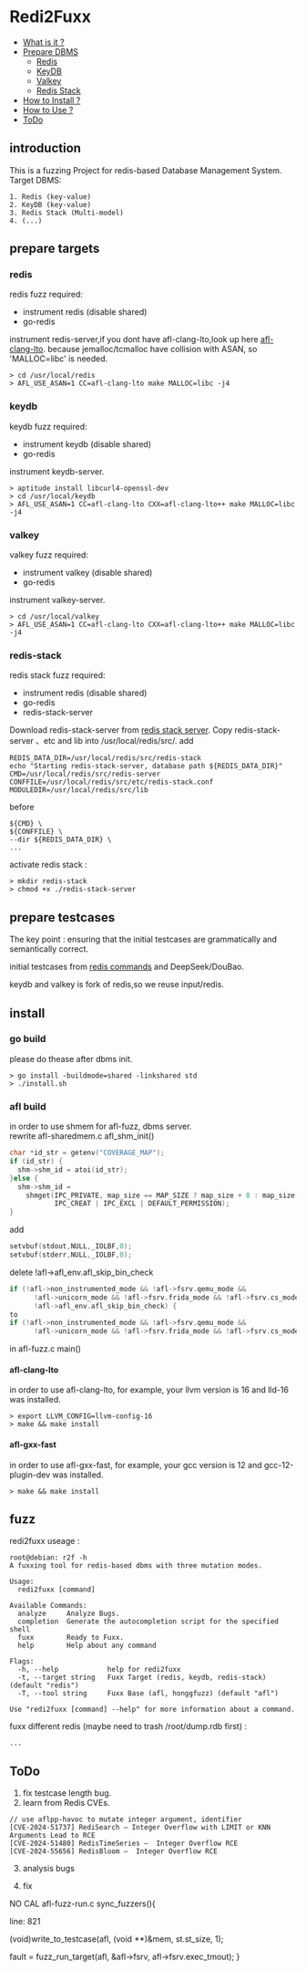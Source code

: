 # Redi2Fuxx
* [What is it ?](#introduction)
* [Prepare DBMS](#prepare-targets)
   * [Redis](#redis)
   * [KeyDB](#keydb)
   * [Valkey](#valkey)
   * [Redis Stack](#redis-stack)
* [How to Install ?](#install)
* [How to Use ?](#fuzz)
* [ToDo](#todo)

## introduction
This is a fuzzing Project for redis-based Database Management System.
Target DBMS:
``` shell
1. Redis (key-value)
2. KeyDB (key-value)
3. Redis Stack (Multi-model)
4. (...)
```

## prepare targets

### redis
redis fuzz required:
- instrument redis (disable shared)
- go-redis

instrument redis-server,if you dont have afl-clang-lto,look up here [afl-clang-lto](#afl-clang-lto).
because jemalloc/tcmalloc have collision with ASAN, so 'MALLOC=libc' is needed.
``` shell
> cd /usr/local/redis
> AFL_USE_ASAN=1 CC=afl-clang-lto make MALLOC=libc -j4
```

### keydb
keydb fuzz required:
- instrument keydb (disable shared)
- go-redis

instrument keydb-server.
``` shell
> aptitude install libcurl4-openssl-dev
> cd /usr/local/keydb
> AFL_USE_ASAN=1 CC=afl-clang-lto CXX=afl-clang-lto++ make MALLOC=libc -j4
```

### valkey
valkey fuzz required:
- instrument valkey (disable shared)
- go-redis

instrument valkey-server.
``` shell
> cd /usr/local/valkey
> AFL_USE_ASAN=1 CC=afl-clang-lto CXX=afl-clang-lto++ make MALLOC=libc -j4
```

### redis-stack
redis stack fuzz required:
- instrument redis (disable shared)
- go-redis
- redis-stack-server

Download redis-stack-server from [redis stack server](https://redis.io/downloads/#redis-stack-downloads). Copy redis-stack-server 、etc and lib into /usr/local/redis/src/.
add
``` shell
REDIS_DATA_DIR=/usr/local/redis/src/redis-stack
echo "Starting redis-stack-server, database path ${REDIS_DATA_DIR}"
CMD=/usr/local/redis/src/redis-server
CONFFILE=/usr/local/redis/src/etc/redis-stack.conf
MODULEDIR=/usr/local/redis/src/lib
```
before
``` shell
${CMD} \
${CONFFILE} \
--dir ${REDIS_DATA_DIR} \
...
```
activate redis stack :
``` shell
> mkdir redis-stack
> chmod +x ./redis-stack-server
```

## prepare testcases

The key point : ensuring that the initial testcases are grammatically and semantically correct.

initial testcases from [redis commands](https://redis.io/docs/latest/commands/) and DeepSeek/DouBao.

keydb and valkey is fork of redis,so we reuse input/redis.

## install

### go build
please do thease after dbms init.
``` shell
> go install -buildmode=shared -linkshared std
> ./install.sh
```

### afl build
in order to use shmem for afl-fuzz, dbms server.<br>
rewrite afl-sharedmem.c afl_shm_init()
``` c
char *id_str = getenv("COVERAGE_MAP");
if (id_str) {
  shm->shm_id = atoi(id_str);
}else {
  shm->shm_id =
    shmget(IPC_PRIVATE, map_size == MAP_SIZE ? map_size + 8 : map_size,
           IPC_CREAT | IPC_EXCL | DEFAULT_PERMISSION);
}
```
add 
``` c
setvbuf(stdout,NULL,_IOLBF,0);
setvbuf(stderr,NULL,_IOLBF,0);
```
delete !afl->afl_env.afl_skip_bin_check
```c
if (!afl->non_instrumented_mode && !afl->fsrv.qemu_mode &&
      !afl->unicorn_mode && !afl->fsrv.frida_mode && !afl->fsrv.cs_mode &&
      !afl->afl_env.afl_skip_bin_check) {
to
if (!afl->non_instrumented_mode && !afl->fsrv.qemu_mode &&
      !afl->unicorn_mode && !afl->fsrv.frida_mode && !afl->fsrv.cs_mode) {

```
in afl-fuzz.c main()

#### afl-clang-lto
in order to use afl-clang-lto, for example, your llvm version is 16 and lld-16 was installed.
``` shell
> export LLVM_CONFIG=llvm-config-16
> make && make install
```
#### afl-gxx-fast
in order to use afl-gxx-fast, for example, your gcc version is 12 and gcc-12-plugin-dev was installed.
``` shell
> make && make install
```

## fuzz

redi2fuxx useage :
``` shell
root@debian: r2f -h
A fuxxing tool for redis-based dbms with three mutation modes.

Usage:
  redi2fuxx [command]

Available Commands:
  analyze     Analyze Bugs.
  completion  Generate the autocompletion script for the specified shell
  fuxx        Ready to Fuxx.
  help        Help about any command

Flags:
  -h, --help            help for redi2fuxx
  -t, --target string   Fuxx Target (redis, keydb, redis-stack) (default "redis")
  -T, --tool string     Fuxx Base (afl, honggfuzz) (default "afl")

Use "redi2fuxx [command] --help" for more information about a command.
```

fuxx different redis (maybe need to trash /root/dump.rdb first) : 
``` shell
...
```

## ToDo
1. fix testcase length bug.
2. learn from Redis CVEs.
``` shell
// use aflpp-havoc to mutate integer argument, identifier
[CVE-2024-51737] RediSearch – Integer Overflow with LIMIT or KNN Arguments Lead to RCE
[CVE-2024-51480] RedisTimeSeries –  Integer Overflow RCE
[CVE-2024-55656] RedisBloom –  Integer Overflow RCE
```
3. analysis bugs

4. fix

NO CAL
afl-fuzz-run.c 
sync_fuzzers(){

line: 821 

(void)write_to_testcase(afl, (void **)&mem, st.st_size, 1);

fault = fuzz_run_target(afl, &afl->fsrv, afl->fsrv.exec_tmout);
} 
